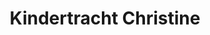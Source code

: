 ---
title: "Kindertracht Christine"
url: /seefeld-in-tirol/kindertracht-christine/
shop: Kleidung
---